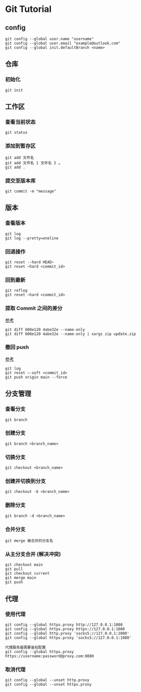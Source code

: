 # Git Tutorial

## config

```shell
git config --global user.name "username"
git config --global user.email "example@outlook.com"
git config --global init.defaultBranch <name>
```

## 仓库

### 初始化

```shell
git init
```

## 工作区

### 查看当前状态

```shell
git status
```

### 添加到暂存区

```shell
git add 文件名
git add 文件名 1 文件名 2 …
git add .
```

### 提交至版本库

```shell
git commit -m "message"
```

## 版本

### 查看版本

```shell
git log
git log --pretty=oneline
```

### 回退操作

```shell
git reset --hard HEAD~
git reset –hard <commit_id>
```

### 回到最新

```shell
git reflog
git reset –hard <commit_id>
```

### 提取 Commit 之间的差分

[参考](https://blog.csdn.net/lxf0613050210/article/details/52104287)

```shell
git diff 608e120 4abe32e --name-only
git diff 608e120 4abe32e --name-only | xargs zip update.zip
```

### 撤回 push

[参考](https://juejin.cn/post/7136171249809489934)

```shell
git log
git reset –-soft <commit_id>
git push origin main --force
```

## 分支管理

### 查看分支

```shell
git branch
```

### 创建分支

```shell
git branch <branch_name>
```

### 切换分支

```shell
git checkout <branch_name>
```

### 创建并切换到分支

```shell
git checkout -b <branch_name>
```

### 删除分支

```shell
git branch -d <branch_name>
```

### 合并分支

```shell
git merge 被合并的分支名
```

### 从主分支合并 (解决冲突)

```shell
git checkout main
git pull
git checkout current
git merge main
git push
```

## 代理

### 使用代理

```shell
git config --global https.proxy http://127.0.0.1:1080
git config --global https.proxy https://127.0.0.1:1080
git config --global http.proxy 'socks5://127.0.0.1:1080'
git config --global https.proxy 'socks5://127.0.0.1:1080'

代理服务器需要鉴权配置
git config --global https.proxy https://username:password@proxy.com:8080
```

### 取消代理

```shell
git config --global --unset http.proxy
git config --global --unset https.proxy
```
